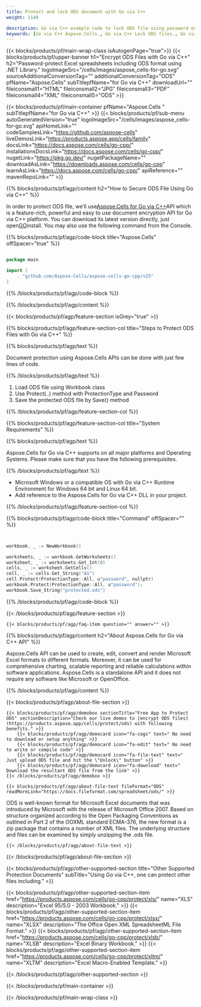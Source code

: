 ```yaml
---
title: Protect and lock ODS document with Go via C++
weight: 1140

description: Go via C++ example code to lock ODS file using password on Go via C++ Runtime Environment for Windows 64 bit and Linux 64 bit.
keywords: [Go via C++ Aspose.Cells., Go via C++ Lock ODS files., Go via C++ How to Protect and lock ODS document., Go via C++ Protect ODS files., Encrypt ODS Files using Go via C++]
---
```


{{< blocks/products/pf/main-wrap-class isAutogenPage="true">}}
{{< blocks/products/pf/upper-banner h1="Encrypt ODS Files with Go via C++" h2="Password-protect Excel spreadsheets including ODS format using .NET Library." logoImageSrc="/cells/images/aspose_cells-for-go.svg" sourceAdditionalConversionTag="" additionalConversionTag="ODS" pfName="Aspose.Cells" subTitlepfName="for Go via C++" downloadUrl="" fileiconsmall1="HTML" fileiconsmall2="JPG" fileiconsmall3="PDF" fileiconsmall4="XML" fileiconsmall5="ODS" >}}

{{< blocks/products/pf/main-container pfName="Aspose.Cells " subTitlepfName="for Go via C++" >}}
{{< blocks/products/pf/sub-menu autoGeneratedVersion="true" logoImageSrc="/cells/images/aspose_cells-for-go.svg" apiHomeLink="" codeSamplesLink="https://github.com/aspose-cells" liveDemosLink="https://products.aspose.app/cells/family" docsLink="https://docs.aspose.com/cells/go-cpp/" installationsDocsLink="https://docs.aspose.com/cells/go-cpp/" nugetLink="https://pkg.go.dev/" nugetPackageName="" downloadAsLink="https://downloads.aspose.com/cells/go-cpp" learnAsLink="https://docs.aspose.com/cells/go-cpp/" apiReference="" mavenRepoLink="" >}}

{{% blocks/products/pf/agp/content h2="How to Secure ODS File Using Go via C++" %}}

 In order to protect ODS file, we’ll use[Aspose.Cells for Go via C++](https://products.aspose.com/cells/go-cpp)API which is a feature-rich, powerful and easy to use document encryption API for Go via C++ platform. You can download its latest version directly, just open[GO](https://releases.aspose.com/cells/go-cpp/)install. You may also use the following command from the Console.

{{% blocks/products/pf/agp/code-block title="Aspose.Cells" offSpacer="true" %}}

```go

package main

import (
    . "github.com/Aspose-Cells/aspose-cells-go-cpp/v25"
)

```

{{% /blocks/products/pf/agp/code-block %}}

{{% /blocks/products/pf/agp/content %}}

{{< blocks/products/pf/agp/feature-section isGrey="true" >}}

{{% blocks/products/pf/agp/feature-section-col title="Steps to Protect ODS Files with Go via C++" %}}

{{% blocks/products/pf/agp/text %}}

 Document protection using Aspose.Cells APIs can be done with just few lines of code.

{{% /blocks/products/pf/agp/text %}}

1.  Load ODS file using Workbook class
1.  Use Protect(..) method with ProtectionType and Password
1.  Save the protected ODS file by Save() method

{{% /blocks/products/pf/agp/feature-section-col %}}

{{% blocks/products/pf/agp/feature-section-col title="System Requirements" %}}

{{% blocks/products/pf/agp/text %}}

 Aspose.Cells for Go via C++ supports on all major platforms and Operating Systems. Please make sure that you have the following prerequisites.

{{% /blocks/products/pf/agp/text %}}

-  Microsoft Windows or a compatible OS with Go via C++ Runtime Environment for Windows 64 bit and Linux 64 bit.
-  Add reference to the Aspose.Cells for Go via C++ DLL in your project.

{{% /blocks/products/pf/agp/feature-section-col %}}

{{% blocks/products/pf/agp/code-block title="Command" offSpacer="" %}}

```go


workbook, _ := NewWorkbook()

worksheets, _ := workbook.GetWorksheets()
worksheet, _ := worksheets.Get_Int(0)
cells, _ := worksheet.GetCells()
cell, _ := cells.Get_String("A1")
cell.Protect(ProtectionType::All, u"password", nullptr)
workbook.Protect(ProtectionType::All, u"password");
workbook.Save_String("protected.ods")


```

{{% /blocks/products/pf/agp/code-block %}}

{{< /blocks/products/pf/agp/feature-section >}}

    {{< blocks/products/pf/agp/faq-item question="" answer="" >}}


<!-- aboutfile Starts -->

{{% blocks/products/pf/agp/content h2="About Aspose.Cells for Go via C++ API" %}}

 Aspose.Cells API can be used to create, edit, convert and render Microsoft Excel formats to different formats. Moreover, it can be used for comprehensive charting, scalable reporting and reliable calculations within software applications. Aspose.Cells is a standalone API and it does not require any software like Microsoft or OpenOffice.


{{% /blocks/products/pf/agp/content %}}

{{< blocks/products/pf/agp/about-file-section >}}

    {{< blocks/products/pf/agp/demobox sectionTitle="Free App to Protect ODS" sectionDescription="Check our live demos to [encrypt ODS files](https://products.aspose.app/cells/protect/ods) with following benefits." >}}
        {{< blocks/products/pf/agp/democard icon="fa-cogs" text=" No need to download or setup anything" >}}
        {{< blocks/products/pf/agp/democard icon="fa-edit" text=" No need to write or compile code" >}}
        {{< blocks/products/pf/agp/democard icon="fa-file-text" text=" Just upload ODS file and hit the \"Unlock\" button" >}}
        {{< blocks/products/pf/agp/democard icon="fa-download" text=" Download the resultant ODS file from the link" >}}
    {{< /blocks/products/pf/agp/demobox >}}

    {{< blocks/products/pf/agp/about-file-text fileFormat="ODS" readMoreLink="https://docs.fileformat.com/spreadsheet/ods/" >}}
ODS is well-known format for Microsoft Excel documents that was introduced by Microsoft with the release of Microsoft Office 2007. Based on structure organized according to the Open Packaging Conventions as outlined in Part 2 of the OOXML standard ECMA-376, the new format is a zip package that contains a number of XML files. The underlying structure and files can be examined by simply unzipping the .ods file.

    {{< /blocks/products/pf/agp/about-file-text >}}

{{< /blocks/products/pf/agp/about-file-section >}}

<!-- aboutfile Ends -->

{{< blocks/products/pf/agp/other-supported-section title="Other Supported Protection Documents" subTitle="Using Go via C++, one can protect other files including." >}}

{{< blocks/products/pf/agp/other-supported-section-item href="https://products.aspose.com/cells/go-cpp/protect/xls/" name="XLS" description="Excel 95/5.0 - 2003 Workbook." >}} 
{{< blocks/products/pf/agp/other-supported-section-item href="https://products.aspose.com/cells/go-cpp/protect/xlsx/" name="XLSX" description="The Office Open XML SpreadsheetML File Format." >}} 
{{< blocks/products/pf/agp/other-supported-section-item href="https://products.aspose.com/cells/go-cpp/protect/xlsb/" name="XLSB" description="Excel Binary Workbook." >}} 
{{< blocks/products/pf/agp/other-supported-section-item href="https://products.aspose.com/cells/go-cpp/protect/xltm/" name="XLTM" description="Excel Macro-Enabled Template." >}} 

{{< /blocks/products/pf/agp/other-supported-section >}}

{{< /blocks/products/pf/main-container >}}

{{< /blocks/products/pf/main-wrap-class >}}
